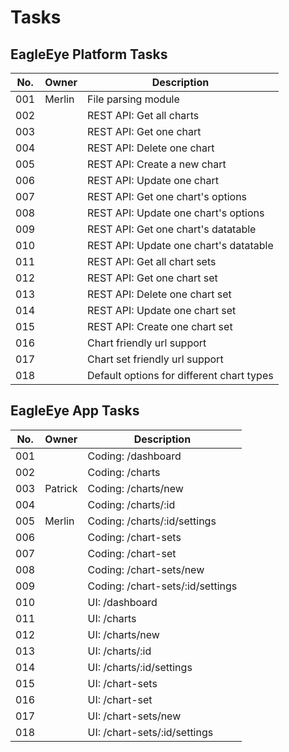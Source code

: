 # Tasks


## EagleEye Platform Tasks

| No. | Owner         | Description                                              |
| --- | ------------- | -------------------------------------------------------- |
| 001 | Merlin        | File parsing module                                      |
| 002 |               | REST API: Get all charts                                 |
| 003 |               | REST API: Get one chart                                  |
| 004 |               | REST API: Delete one chart                               |
| 005 |               | REST API: Create a new chart                             |
| 006 |               | REST API: Update one chart                               |
| 007 |               | REST API: Get one chart's options                        |
| 008 |               | REST API: Update one chart's options                     |
| 009 |               | REST API: Get one chart's datatable                      |
| 010 |               | REST API: Update one chart's datatable                   |
| 011 |               | REST API: Get all chart sets                             |
| 012 |               | REST API: Get one chart set                              |
| 013 |               | REST API: Delete one chart set                           |
| 014 |               | REST API: Update one chart set                           |
| 015 |               | REST API: Create one chart set                           |
| 016 |               | Chart friendly url support                               |
| 017 |               | Chart set friendly url support                           |
| 018 |               | Default options for different chart types                |


## EagleEye App Tasks

| No. | Owner         | Description                                              |
| --- | ------------- | -------------------------------------------------------- |
| 001 |               | Coding: /dashboard                                       |
| 002 |               | Coding: /charts                                          |
| 003 | Patrick       | Coding: /charts/new                                      |
| 004 |               | Coding: /charts/:id                                      |
| 005 | Merlin        | Coding: /charts/:id/settings                             |
| 006 |               | Coding: /chart-sets                                      |
| 007 |               | Coding: /chart-set                                       |
| 008 |               | Coding: /chart-sets/new                                  |
| 009 |               | Coding: /chart-sets/:id/settings                         |
| 010 |               | UI: /dashboard                                           |
| 011 |               | UI: /charts                                              |
| 012 |               | UI: /charts/new                                          |
| 013 |               | UI: /charts/:id                                          |
| 014 |               | UI: /charts/:id/settings                                 |
| 015 |               | UI: /chart-sets                                          |
| 016 |               | UI: /chart-set                                           |
| 017 |               | UI: /chart-sets/new                                      |
| 018 |               | UI: /chart-sets/:id/settings                             |
